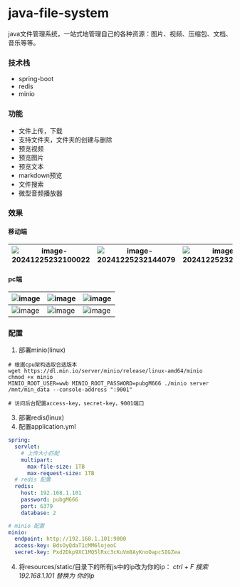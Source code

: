 # java-file-system
java文件管理系统，一站式地管理自己的各种资源：图片、视频、压缩包、文档、音乐等等。

### 技术栈
- spring-boot
- redis
- minio

### 功能
- 文件上传，下载
- 支持文件夹，文件夹的创建与删除
- 预览视频
- 预览图片
- 预览文本
- markdown预览
- 文件搜索
- 微型音频播放器

### 效果
#### 移动端
|   ![image-20241225232100022](https://github.com/user-attachments/assets/98863fac-08e8-4575-ba94-8122ecc6de22)  |   ![image-20241225232144079](https://github.com/user-attachments/assets/6627195c-d809-4d05-9a52-5f3a4eba81b7)   |   ![image-20241225232220092](https://github.com/user-attachments/assets/00078456-563d-4277-b246-f76be82c8710)   |
| ---- | ---- | ---- |

#### 

#### pc端
| ![image](https://github.com/user-attachments/assets/3e3d80d5-8dc9-49a6-b3b9-e7f902aa2553) | ![image](https://github.com/user-attachments/assets/07219605-5e29-4504-a6c4-551a86f306f8) | ![image](https://github.com/user-attachments/assets/dc9ca1b0-1118-4c4f-9756-ca40f119e8c4) |
| ---- | ---- | ---- |
| ![image](https://github.com/user-attachments/assets/442864ac-cac0-43c0-9178-7e8ca8cddfa8) | ![image](https://github.com/user-attachments/assets/3566c46c-7da3-44c0-a000-104fcbdac968) | ![image](https://github.com/user-attachments/assets/fc92b218-e246-4498-8442-e99ca3a36281) |


### 配置
1. 部署minio(linux)
```shell
# 根据cpu架构选取合适版本
wget https://dl.min.io/server/minio/release/linux-amd64/minio
chmod +x minio
MINIO_ROOT_USER=wwb MINIO_ROOT_PASSWORD=pubgM666 ./minio server /mnt/min_data --console-address ":9001"

# 访问后台配置access-key，secret-key，9001端口
```
3. 部署redis(linux)
4. 配置application.yml
```yml
spring:
  servlet:
    # 上传大小匹配
    multipart:
      max-file-size: 1TB
      max-request-size: 1TB
  # redis 配置
  redis:
    host: 192.168.1.101
    password: pubgM666
    port: 6379
    database: 2

# minio 配置
minio:
  endpoint: http://192.168.1.101:9000
  access-key: BdsOyQdaT1cMM6lojeoC
  secret-key: Pxd2Dkp9XC1MQ5lRxc3cKuVm8AyKnoOapcSIGZea
```
4. 将resources/static/目录下的所有js中的ip改为你的ip：
   *ctrl + F 搜索192.168.1.101 替换为 你的ip*
